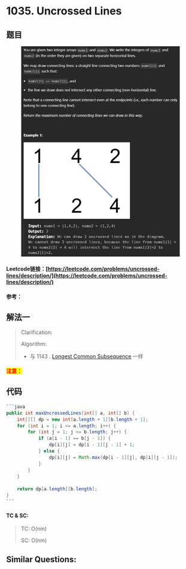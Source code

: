 # 1035. Uncrossed Lines

## 题目

<figure><img src="../../.gitbook/assets/image (3) (1) (1).png" alt=""><figcaption></figcaption></figure>

#### Leetcode链接：[https://leetcode.com/problems/uncrossed-lines/description/](https://leetcode.com/problems/uncrossed-lines/description/)

#### 参考：

## 解法一

> Clarification:&#x20;
>
> Algorithm:&#x20;
>
> * 与 1143 . [Longest Common Subsequence](https://leetcode.com/problems/longest-common-subsequence) 一样

#### <mark style="color:red;">注意：</mark>

## 代码

````java
```java
public int maxUncrossedLines(int[] a, int[] b) {
    int[][] dp = new int[a.length + 1][b.length + 1];
    for (int i = 1; i <= a.length; i++) {
        for (int j = 1; j <= b.length; j++) {
            if (a[i - 1] == b[j - 1]) {
                dp[i][j] = dp[i - 1][j - 1] + 1;
            } else {
                dp[i][j] = Math.max(dp[i - 1][j], dp[i][j - 1]);
            }
        }
    }

    return dp[a.length][b.length];
}
```
````

#### TC & SC:&#x20;

> TC: O(nm)
>
> SC: O(nm)

## **Similar Questions:**&#x20;
